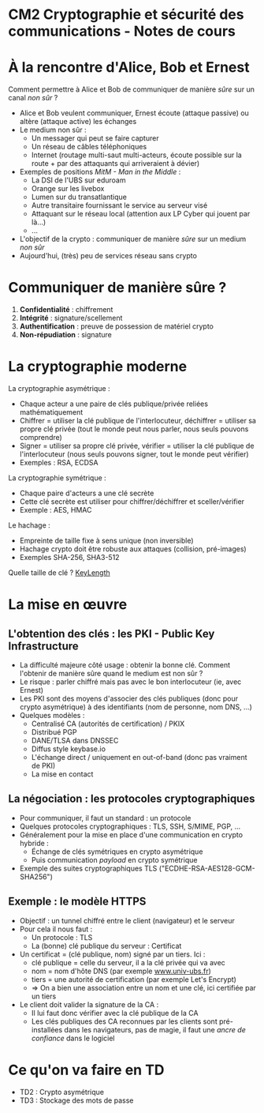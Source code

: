 CM2 Cryptographie et sécurité des communications - Notes de cours
=================================================================


À la rencontre d'Alice, Bob et Ernest
=====================================

Comment permettre à Alice et Bob de communiquer de manière *sûre* sur un canal *non sûr* ?

* Alice et Bob veulent communiquer, Ernest écoute (attaque passive) ou altère (attaque active) les échanges
* Le medium non sûr :
  * Un messager qui peut se faire capturer
  * Un réseau de câbles téléphoniques
  * Internet (routage multi-saut multi-acteurs, écoute possible sur la route + par des attaquants qui arriveraient à dévier)
* Exemples de positions *MitM - Man in the Middle* :
  * La DSI de l'UBS sur eduroam
  * Orange sur les livebox
  * Lumen sur du transatlantique
  * Autre transitaire fournissant le service au serveur visé
  * Attaquant sur le réseau local (attention aux LP Cyber qui jouent par là...)
  * ...
* L'objectif de la crypto : communiquer de manière *sûre* sur un medium *non sûr*
* Aujourd'hui, (très) peu de services réseau sans crypto


Communiquer de manière sûre ?
=============================

1. **Confidentialité** : chiffrement
2. **Intégrité** : signature/scellement
3. **Authentification** : preuve de possession de matériel crypto
4. **Non-répudiation** : signature


La cryptographie moderne
========================

La cryptographie asymétrique :

* Chaque acteur a une paire de clés publique/privée reliées mathématiquement
* Chiffrer = utiliser la clé publique de l'interlocuteur, déchiffrer = utiliser sa propre clé privée (tout le monde peut nous parler, nous seuls pouvons comprendre)
* Signer = utiliser sa propre clé privée, vérifier = utiliser la clé publique de l'interlocuteur (nous seuls pouvons signer, tout le monde peut vérifier)
* Exemples : RSA, ECDSA

La cryptographie symétrique :

* Chaque paire d'acteurs a une clé secrète
* Cette clé secrète est utiliser pour chiffrer/déchiffrer et sceller/vérifier
* Exemple : AES, HMAC

Le hachage :

* Empreinte de taille fixe à sens unique (non inversible)
* Hachage crypto doit être robuste aux attaques (collision, pré-images)
* Exemples SHA-256, SHA3-512

Quelle taille de clé ? [KeyLength](https://www.keylength.com/)


La mise en œuvre
================

L'obtention des clés : les PKI - Public Key Infrastructure
----------------------------------------------------------

* La difficulté majeure côté usage : obtenir la bonne clé. Comment l'obtenir de manière sûre quand le medium est non sûr ?
* Le risque : parler chiffré mais pas avec le bon interlocuteur (ie, avec Ernest)
* Les PKI sont des moyens d'associer des clés publiques (donc pour crypto asymétrique) à des identifiants (nom de personne, nom DNS, ...)
* Quelques modèles :
  * Centralisé CA (autorités de certification) / PKIX
  * Distribué PGP
  * DANE/TLSA dans DNSSEC
  * Diffus style keybase.io
  * L'échange direct / uniquement en out-of-band (donc pas vraiment de PKI)
  * La mise en contact


La négociation : les protocoles cryptographiques
------------------------------------------------

* Pour communiquer, il faut un standard : un protocole
* Quelques protocoles cryptographiques : TLS, SSH, S/MIME, PGP, ...
* Généralement pour la mise en place d'une communication en crypto hybride :
  * Échange de clés symétriques en crypto asymétrique
  * Puis communication *payload* en crypto symétrique
* Exemple des suites cryptographiques TLS ("ECDHE-RSA-AES128-GCM-SHA256")


Exemple : le modèle HTTPS
-------------------------

* Objectif : un tunnel chiffré entre le client (navigateur) et le serveur
* Pour cela il nous faut :
  * Un protocole : TLS
  * La (bonne) clé publique du serveur : Certificat
* Un certificat = (clé publique, nom) signé par un tiers. Ici :
  * clé publique = celle du serveur, il a la clé privée qui va avec
  * nom = nom d'hôte DNS (par exemple www.univ-ubs.fr)
  * tiers = une autorité de certification (par exemple Let's Encrypt)
  * => On a bien une association entre un nom et une clé, ici certifiée par un tiers
* Le client doit valider la signature de la CA :
  * Il lui faut donc vérifier avec la clé publique de la CA
  * Les clés publiques des CA reconnues par les clients sont pré-installées dans les navigateurs, pas de magie, il faut une *ancre de confiance* dans le logiciel


Ce qu'on va faire en TD
=======================

* TD2 : Crypto asymétrique
* TD3 : Stockage des mots de passe
